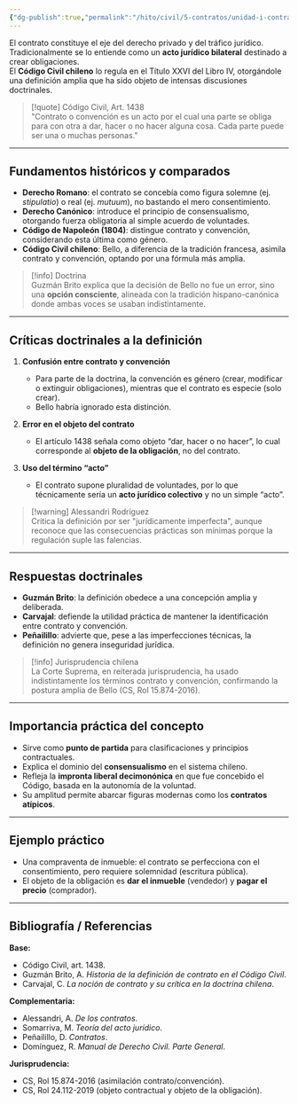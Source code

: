 ```yaml
---
{"dg-publish":true,"permalink":"/hito/civil/5-contratos/unidad-i-contratos-completa/1-concepto-de-contrato/","tags":["Hito"]}
---
```




El contrato constituye el eje del derecho privado y del tráfico jurídico. Tradicionalmente se lo entiende como un **acto jurídico bilateral** destinado a crear obligaciones.  
El **Código Civil chileno** lo regula en el Título XXVI del Libro IV, otorgándole una definición amplia que ha sido objeto de intensas discusiones doctrinales.

> [!quote] Código Civil, Art. 1438  
> "Contrato o convención es un acto por el cual una parte se obliga para con otra a dar, hacer o no hacer alguna cosa. Cada parte puede ser una o muchas personas."

---

## Fundamentos históricos y comparados

- **Derecho Romano**: el contrato se concebía como figura solemne (ej. *stipulatio*) o real (ej. *mutuum*), no bastando el mero consentimiento.  
- **Derecho Canónico**: introduce el principio de consensualismo, otorgando fuerza obligatoria al simple acuerdo de voluntades.  
- **Código de Napoleón (1804)**: distingue contrato y convención, considerando esta última como género.  
- **Código Civil chileno**: Bello, a diferencia de la tradición francesa, asimila contrato y convención, optando por una fórmula más amplia.  

> [!info] Doctrina  
> Guzmán Brito explica que la decisión de Bello no fue un error, sino una **opción consciente**, alineada con la tradición hispano-canónica donde ambas voces se usaban indistintamente.

---

## Críticas doctrinales a la definición

1. **Confusión entre contrato y convención**  
   - Para parte de la doctrina, la convención es género (crear, modificar o extinguir obligaciones), mientras que el contrato es especie (solo crear).  
   - Bello habría ignorado esta distinción.  

2. **Error en el objeto del contrato**  
   - El artículo 1438 señala como objeto “dar, hacer o no hacer”, lo cual corresponde al **objeto de la obligación**, no del contrato.  

3. **Uso del término “acto”**  
   - El contrato supone pluralidad de voluntades, por lo que técnicamente sería un **acto jurídico colectivo** y no un simple “acto”.  

> [!warning] Alessandri Rodríguez  
> Critica la definición por ser "jurídicamente imperfecta", aunque reconoce que las consecuencias prácticas son mínimas porque la regulación suple las falencias.

---

## Respuestas doctrinales

- **Guzmán Brito**: la definición obedece a una concepción amplia y deliberada.  
- **Carvajal**: defiende la utilidad práctica de mantener la identificación entre contrato y convención.  
- **Peñailillo**: advierte que, pese a las imperfecciones técnicas, la definición no genera inseguridad jurídica.  

> [!info] Jurisprudencia chilena  
> La Corte Suprema, en reiterada jurisprudencia, ha usado indistintamente los términos contrato y convención, confirmando la postura amplia de Bello (CS, Rol 15.874-2016).

---

## Importancia práctica del concepto

- Sirve como **punto de partida** para clasificaciones y principios contractuales.  
- Explica el dominio del **consensualismo** en el sistema chileno.  
- Refleja la **impronta liberal decimonónica** en que fue concebido el Código, basada en la autonomía de la voluntad.  
- Su amplitud permite abarcar figuras modernas como los **contratos atípicos**.  

---

## Ejemplo práctico

- Una compraventa de inmueble: el contrato se perfecciona con el consentimiento, pero requiere solemnidad (escritura pública).  
- El objeto de la obligación es **dar el inmueble** (vendedor) y **pagar el precio** (comprador).  

---

## Bibliografía / Referencias

**Base:**  
- Código Civil, art. 1438.  
- Guzmán Brito, A. *Historia de la definición de contrato en el Código Civil*.  
- Carvajal, C. *La noción de contrato y su crítica en la doctrina chilena*.  

**Complementaria:**  
- Alessandri, A. *De los contratos*.  
- Somarriva, M. *Teoría del acto jurídico*.  
- Peñailillo, D. *Contratos*.  
- Domínguez, R. *Manual de Derecho Civil. Parte General*.  

**Jurisprudencia:**  
- CS, Rol 15.874-2016 (asimilación contrato/convención).  
- CS, Rol 24.112-2019 (objeto contractual y objeto de la obligación).  
